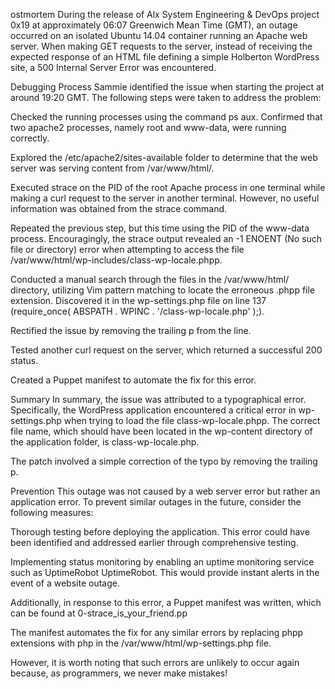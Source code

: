ostmortem During the release of Alx System Engineering & DevOps project 0x19 at approximately 06:07 Greenwich Mean Time (GMT), an outage occurred on an isolated Ubuntu 14.04 container running an Apache web server. When making GET requests to the server, instead of receiving the expected response of an HTML file defining a simple Holberton WordPress site, a 500 Internal Server Error was encountered.

Debugging Process Sammie identified the issue when starting the project at around 19:20 GMT. The following steps were taken to address the problem:

Checked the running processes using the command ps aux. Confirmed that two apache2 processes, namely root and www-data, were running correctly.

Explored the /etc/apache2/sites-available folder to determine that the web server was serving content from /var/www/html/.

Executed strace on the PID of the root Apache process in one terminal while making a curl request to the server in another terminal. However, no useful information was obtained from the strace command.

Repeated the previous step, but this time using the PID of the www-data process. Encouragingly, the strace output revealed an -1 ENOENT (No such file or directory) error when attempting to access the file /var/www/html/wp-includes/class-wp-locale.phpp.

Conducted a manual search through the files in the /var/www/html/ directory, utilizing Vim pattern matching to locate the erroneous .phpp file extension. Discovered it in the wp-settings.php file on line 137 (require_once( ABSPATH . WPINC . '/class-wp-locale.php' );).

Rectified the issue by removing the trailing p from the line.

Tested another curl request on the server, which returned a successful 200 status.

Created a Puppet manifest to automate the fix for this error.

Summary In summary, the issue was attributed to a typographical error. Specifically, the WordPress application encountered a critical error in wp-settings.php when trying to load the file class-wp-locale.phpp. The correct file name, which should have been located in the wp-content directory of the application folder, is class-wp-locale.php.

The patch involved a simple correction of the typo by removing the trailing p.

Prevention This outage was not caused by a web server error but rather an application error. To prevent similar outages in the future, consider the following measures:

Thorough testing before deploying the application. This error could have been identified and addressed earlier through comprehensive testing.

Implementing status monitoring by enabling an uptime monitoring service such as UptimeRobot UptimeRobot. This would provide instant alerts in the event of a website outage.

Additionally, in response to this error, a Puppet manifest was written, which can be found at 0-strace_is_your_friend.pp

The manifest automates the fix for any similar errors by replacing phpp extensions with php in the /var/www/html/wp-settings.php file.

However, it is worth noting that such errors are unlikely to occur again because, as programmers, we never make mistakes!
